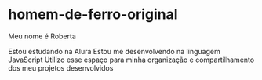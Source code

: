 # homem-de-ferro-original
Meu nome é Roberta

Estou estudando na Alura
Estou me desenvolvendo na linguagem JavaScript
Utilizo esse espaço para minha organização e compartilhamento dos meu projetos desenvolvidos
